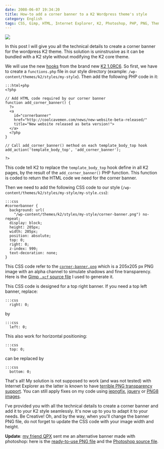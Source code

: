 ```yaml
---
date: 2008-06-07 19:34:20
title: How-to add a corner banner to a K2 Wordpress theme's style
category: English
tags: CSS, Gimp, HTML, Internet Explorer, K2, Photoshop, PHP, PNG, Theme, WordPress
---
```


![](/uploads/2008/beta-version-illustration.png)

In this post I will give you all the technical details to create a corner banner
for the wordpress K2 theme. This solution is uninstrusive as it can be bundled
with a K2 style without modifying the K2 core theme.

We will use the new
[hooks](http://code.google.com/p/kaytwo/wiki/K2CSSandCustomCSS#PHP) from the
brand new
[K2 1.0RC6](https://web.archive.org/web/20140627211340/http://getk2.com/2008/04/k2-release-candidate-6-released/). So
first, we have to create a `functions.php` file in our style directory (example:
`/wp-content/themes/k2/styles/my-style`). Then add the following PHP code in it:

    :::html+php
    <?php

    // Add HTML code required by our corner banner
    function add_corner_banner() {
      ?>
      <a
        id="cornerbanner"
        href="http://coolcavemen.com/news/new-website-beta-released/"
        title="New website released as beta version!">
      </a>
      <?php
    }

    // Call add_corner_banner() method on each template_body_top hook
    add_action('template_body_top', 'add_corner_banner');

    ?>

This code tell K2 to replace the `template_body_top` hook define in all K2
pages, by the result of the `add_corner_banner()` PHP function. This function is
coded to return the HTML code we need for the corner banner.

Then we need to add the following CSS code to our style
(`/wp-content/themes/k2/styles/my-style/my-style.css`):

    :::css
    #cornerbanner {
      background: url(
        "/wp-content/themes/k2/styles/my-style/corner-banner.png") no-repeat;
      display: block;
      height: 205px;
      width: 205px;
      position: absolute;
      top: 0;
      right: 0;
      z-index: 999;
      text-decoration: none;
    }

This CSS code refer to the
[`corner-banner.png`](/uploads/2008/corner-banner.png) which is a 205x205 px PNG
image with an alpha channel to simulate shadows and fine transparency. Here is
the [Gimp `.xcf` source file](/uploads/2008/corner-banner.xcf) I used to
generate it.

This CSS code is designed for a top right banner. If you need a top left banner,
replace:

    :::css
      right: 0;

by

    :::css
      left: 0;

This also work for horizontal positioning:

    :::css
      top: 0;

can be replaced by

    :::css
      bottom: 0;

That's all! My solution is not supposed to work (and was not tested) with
Internet Explorer as the latter is known to have
[terrible PNG transparency support](http://en.wikipedia.org/wiki/Portable_Network_Graphics#Web_browser_support_for_PNG).
You can still apply fixes on my code using
[iepngfix](http://www.twinhelix.com/css/iepngfix/),
[jquery](http://jquery.andreaseberhard.de/pngFix/) or
[PNG8 images](http://www.sitepoint.com/blogs/2007/09/18/png8-the-clear-winner/).

I've provided you with all the technical details to create a corner banner and
add it to your K2 style seamlessly. It's now up to you to adapt it to your
needs. Be Creative! Oh, and by the way, when you'll change the banner PNG file,
do not forget to update the CSS code with your image width and height.

**Update**: [my friend QPX](http://wqpx.wordpress.com) sent me an alternative
banner made with photoshop: here is the
[ready-to-use PNG file](/uploads/2008/corner-banner-qpx.png) and the
[Photoshop source file](/uploads/2008/corner-banner-qpx.psd).
